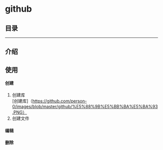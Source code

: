 # github
## 目录

***
## 介绍
## 使用
#### 创建
1. 创建库  
[创建库]（https://github.com/person-0/images/blob/master/github/%E5%88%9B%E5%BB%BA%E5%BA%93.PNG）
2. 创建文件
#### 编辑
#### 删除
